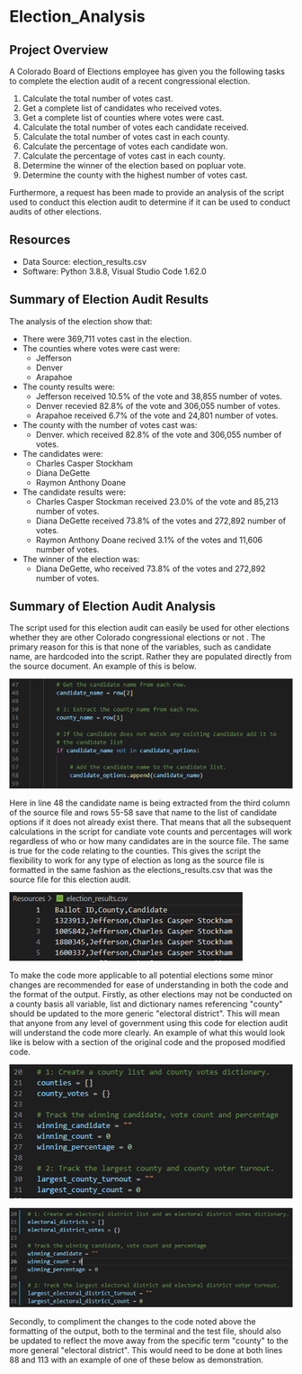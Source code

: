 # Election_Analysis

## Project Overview 
A Colorado Board of Elections employee has given you the following tasks to complete the election audit of a recent congressional election.

1. Calculate the total number of votes cast.
2. Get a complete list of candidates who received votes.
3. Get a complete list of counties where votes were cast.
4. Calculate the total number of votes each candidate received.
5. Calculate the total number of votes cast in each county.
6. Calculate the percentage of votes each candidate won.
7. Calculate the percentage of votes cast in each county.
8. Determine the winner of the election based on popluar vote.
9. Determine the county with the highest number of votes cast.

Furthermore, a request has been made to provide an analysis of the script used to conduct this election audit to determine if it can be used to conduct audits of other elections. 

## Resources
- Data Source: election_results.csv
- Software: Python 3.8.8, Visual Studio Code 1.62.0

## Summary of Election Audit Results
The analysis of the election show that:
 - There were 369,711 votes cast in the election.
 - The counties where votes were cast were:
    - Jefferson
    - Denver
    - Arapahoe
 - The county results were:
    - Jefferson received 10.5% of the vote and 38,855 number of votes.
    - Denver recevied 82.8% of the vote and 306,055 number of votes.
    - Arapahoe received 6.7% of the vote and 24,801 number of votes.
 - The county with the number of votes cast was:
    - Denver. which received 82.8% of the vote and 306,055 number of votes.
 - The candidates were:
    - Charles Casper Stockham
    - Diana DeGette
    - Raymon Anthony Doane
 - The candidate results were:
    - Charles Casper Stockman received 23.0% of the vote and 85,213 number of votes.
    - Diana DeGette received 73.8% of the votes and 272,892 number of votes.
    - Raymon Anthony Doane recived 3.1% of the votes and 11,606 number of votes.
 - The winner of the election was:
    - Diana DeGette, who received 73.8% of the votes and 272,892 number of votes.

## Summary of Election Audit Analysis
The script used for this election audit can easily be used for other elections whether they are other Colorado congressional elections or not . The primary reason for this is that none of the variables, such as candidate name, are hardcoded into the script. Rather they are populated directly from the source document. An example of this is below.

![Candidate Name Script](./Resources/candidate_name_script.png)

Here in line 48 the candidate name is being extracted from the third column of the source file and rows 55-58 save that name to the list of candidate options if it does not already exist there. That means that all the subsequent calculations in the script for candiate vote counts and percentages will work regardless of who or how many candidates are in the source file. The same is true for the code relating to the counties. This gives the script the flexibility to work for any type of election as long as the source file is formatted in the same fashion as the elections_results.csv that was the source file for this election audit.

![Election Results Source](./Resources/election_results_source.png)

To make the code more applicable to all potential elections some minor changes are recommended for ease of understanding in both the code and the format of the output. Firstly, as other elections may not be conducted on a county basis all variable, list and dictionary names referencing "county" should be updated to the more generic "electoral district". This will mean that anyone from any level of government using this code for election audit will understand the code more clearly. An example of what this would look like is below with a section of the original code and the proposed modified code. 

![County code](./Resources/county_code.png)

![Electoral Districts Proposed Code](./Resources/electoral_district_proposed_code.png)

Secondly, to compliment the changes to the code noted above the formatting of the output, both to the terminal and the test file, should also be updated to reflect the move away from the specific term "county" to the more general "electoral district". This would need to be done at both lines 88 and 113 with an example of one of these below as demonstration. 
